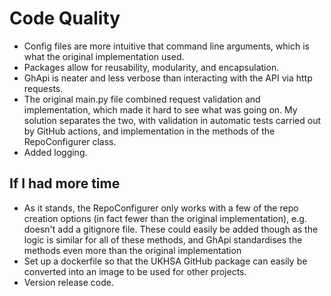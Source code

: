 # Code Quality
- Config files are more intuitive that command line arguments, which is what the original implementation used.
- Packages allow for reusability, modularity, and encapsulation.
- GhApi is neater and less verbose than interacting with the API via http requests.
- The original main.py file combined request validation and implementation, which made it hard to see what was going on.  My solution separates the two, with validation in automatic tests carried out by GitHub actions, and implementation in the methods of the RepoConfigurer class. 
- Added logging.

## If I had more time
- As it stands, the RepoConfigurer only works with a few of the repo creation options (in fact fewer than the original implementation), e.g. doesn't add a gitignore file.  These could easily be added though as the logic is similar for all of these methods, and GhApi standardises the methods even more than the original implementation
- Set up a dockerfile so that the UKHSA GitHub package can easily be converted into an image to be used for other projects.
- Version release code.

